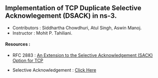 ## Implementation of TCP Duplicate Selective Acknowlegement (DSACK) in ns-3.

+ Contributors : Siddhartha Chowdhuri, Atul Singh, Aswin Manoj.
+ Instructor   : Mohit P. Tahiliani.

#### Resources    :

 + RFC 2883 : [An Extension to the Selective Acknowledgement (SACK) Option for TCP](https://tools.ietf.org/html/rfc2883)

 + Selective Acknowledgement : [Click Here](http://packetlife.net/blog/2010/jun/17/tcp-selective-acknowledgments-sack/)
 
 

